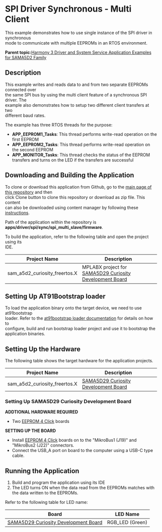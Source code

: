# SPI Driver Synchronous - Multi Client

This example demonstrates how to use single instance of the SPI driver in synchronous<br /> mode to communicate with multiple EEPROMs in an RTOS environment.

**Parent topic:**[Harmony 3 Driver and System Service Application Examples for SAMA5D2 Family](GUID-89743DCD-F235-4D2D-AE19-B9D1B98911AD.md)

## Description

This example writes and reads data to and from two separate EEPROMs connected over<br /> the same SPI bus by using the multi client feature of a synchronous SPI driver. The<br /> example also demonstrates how to setup two different client transfers at two<br /> different baud rates.

The example has three RTOS threads for the purpose:

-   **APP\_EEPROM1\_Tasks**: This thread performs write-read operation on the first EEPROM
-   **APP\_EEPROM2\_Tasks**: This thread performs write-read operation on the second EEPROM
-   **APP\_MONITOR\_Tasks**: This thread checks the status of the EEPROM transfers and turns on the LED if the transfers are successful

## Downloading and Building the Application

To clone or download this application from Github, go to the [main page of this repository](https://github.com/Microchip-MPLAB-Harmony/core_apps_sam_a5d2) and then<br /> click Clone button to clone this repository or download as zip file. This content<br /> can also be downloaded using content manager by following these [instructions](https://github.com/Microchip-MPLAB-Harmony/contentmanager/wiki).

Path of the application within the repository is<br /> **apps/driver/spi/sync/spi\_multi\_slave/firmware**.

To build the application, refer to the following table and open the project using its<br /> IDE.

|Project Name|Description|
|------------|-----------|
|sam\_a5d2\_curiosity\_freertos.X|MPLABX project for [SAMA5D29 Curiosity Development Board](https://www.microchip.com/en-us/development-tool/EV07R15A)|

## Setting Up AT91Bootstrap loader

To load the application binary onto the target device, we need to use at91bootstrap<br /> loader. Refer to the [at91bootstrap loader documentation](GUID-EC647FFE-720B-413C-81C5-6ACA67E7CC7B.md) for details on how to<br /> configure, build and run bootstrap loader project and use it to bootstrap the<br /> application binaries.

## Setting Up the Hardware

The following table shows the target hardware for the application projects.

|Project Name|Description|
|------------|-----------|
|sam\_a5d2\_curiosity\_freertos.X|[SAMA5D29 Curiosity Development Board](https://www.microchip.com/en-us/development-tool/EV07R15A)|

### Setting Up SAMA5D29 Curiosity Development Board

**ADDTIONAL HARDWARE REQUIRED**

-   Two [EEPROM 4 Click](https://www.mikroe.com/eeprom-4-click) boards

**SETTING UP THE BOARD**

-   Install [EEPROM 4 Click](https://www.mikroe.com/eeprom-4-click) boards on to the "MikroBus1 \(J19\)" and "MikroBus2 \(J22\)" connectors.
-   Connect the USB\_A port on board to the computer using a USB-C type cable.

## Running the Application

1.  Build and program the application using its IDE
2.  The LED turns ON when the data read from the EEPROMs matches with the data written to the EEPROMs.

Refer to the following table for LED name:

|Board|LED Name|
|-----|--------|
|[SAMA5D29 Curiosity Development Board](https://www.microchip.com/en-us/development-tool/EV07R15A)|RGB\_LED \(Green\)|

